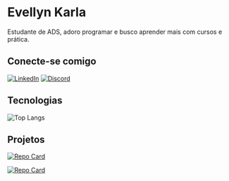 # Evellyn Karla

Estudante de ADS, adoro programar e busco aprender mais com cursos e prática.

## Conecte-se comigo
[![LinkedIn](https://img.shields.io/badge/LinkedIn-0077B5?style=for-the-badge&logo=linkedin&logoColor=white)](https://www.linkedin.com/in/evellyn-karla/) [![Discord](https://img.shields.io/badge/Discord-7289DA?style=for-the-badge&logo=discord&logoColor=white)](https://discord.com/channels/@evellynkarla/)

## Tecnologias

![Top Langs](https://github-readme-stats-git-masterrstaa-rickstaa.vercel.app/api/top-langs/?username=vellyks&layout=compact&bg_color=000&border_color=30A3DC&title_color=E94D5F&text_color=FFF)

## Projetos

[![Repo Card](https://github-readme-stats.vercel.app/api/pin/?username=vellyks&repo=projetos&bg_color=000&border_color=30A3DC&show_icons=true&icon_color=30A3DC&title_color=E94D5F&text_color=FFF)](https://github.com/VellyKs/projetos)

[![Repo Card](https://github-readme-stats.vercel.app/api/pin/?username=vellyks&repo=ResidenciaOnboard-Amenic&bg_color=000&border_color=30A3DC&show_icons=true&icon_color=30A3DC&title_color=E94D5F&text_color=FFF)](https://github.com/vellyks/ResidenciaOnboard-Amenic)

